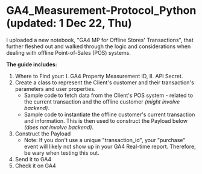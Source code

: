 # GA4_Measurement-Protocol_Python (updated: 1 Dec 22, Thu)
I uploaded a new notebook, "GA4 MP for Offline Stores' Transactions", that further fleshed out and walked through the logic and considerations when dealing with offline Point-of-Sales (POS) systems.

**The guide includes:**
1. Where to Find your: I. GA4 Property Measurement ID, II. API Secret.
2. Create a class to represent the Client's customer and their transaction's parameters and user properties.
    - Sample code to fetch data from the Client's POS system - related to the current transaction and the offline customer _(might involve backend)_.
    - Sample code to instantiate the offline customer's current transaction and information. This is then used to construct the Payload below _(does not involve backend)_.
3. Construct the Payload
    - Note: If you don't use a unique "transaction_id", your "purchase" event will likely not show up in your GA4 Real-time report. Therefore, be wary when testing this out.
5. Send it to GA4
6. Check it on GA4
